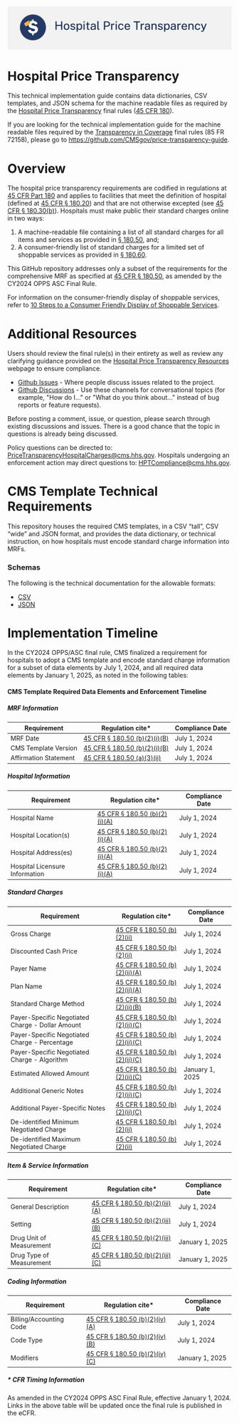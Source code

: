[![CMS Transparency in Coverage](resources/images/HPT_banner.png?raw=true "Hospital Price Transparency")](https://www.cms.gov/priorities/key-initiatives/hospital-price-transparency)

# Hospital Price Transparency 
This technical implementation guide contains data dictionaries, CSV templates, and JSON schema for the machine readable files as required by the [Hospital Price Transparency](https://www.cms.gov/priorities/key-initiatives/hospital-price-transparency) final rules ([45 CFR 180](https://www.ecfr.gov/current/title-45/subtitle-A/subchapter-E/part-180)).

If you are looking for the technical implementation guide for the machine readable files required by the [Transparency in Coverage](https://www.cms.gov/priorities/key-initiatives/healthplan-price-transparency) final rules (85 FR 72158), please go to https://github.com/CMSgov/price-transparency-guide.

Overview
========

The hospital price transparency requirements are codified in regulations at [45 CFR Part 180](https://www.ecfr.gov/current/title-45/subtitle-A/subchapter-E/part-180) and applies to facilities that meet the definition of hospital (defined at [45 CFR § 180.20](https://www.ecfr.gov/current/title-45/subtitle-A/subchapter-E/part-180/subpart-B/section-180.20)) and that are not otherwise excepted (see [45 CFR § 180.30(b)](https://www.ecfr.gov/current/title-45/part-180/section-180.30#p-180.30(b))).  Hospitals must make public their standard charges online in two ways: 

1.	A machine-readable file containing a list of all standard charges for all items and services as provided in [§ 180.50](https://www.ecfr.gov/current/title-45/subtitle-A/subchapter-E/part-180/subpart-B/section-180.50), and;
1.	A consumer-friendly list of standard charges for a limited set of shoppable services as provided in [§ 180.60](https://www.ecfr.gov/current/title-45/subtitle-A/subchapter-E/part-180/subpart-B/section-180.60).

This GitHub repository addresses only a subset of the requirements for the comprehensive MRF as specified at [45 CFR § 180.50](https://www.ecfr.gov/current/title-45/subtitle-A/subchapter-E/part-180/subpart-B/section-180.50), as amended by the CY2024 OPPS ASC Final Rule.

For information on the consumer-friendly display of shoppable services, refer to [10 Steps to a Consumer Friendly Display of Shoppable Services](https://www.cms.gov/files/document/steps-making-public-standard-charges-shoppable-services.pdf).

Additional Resources
====================

Users should review the final rule(s) in their entirety as well as review any clarifying guidance provided on the [Hospital Price Transparency Resources](https://www.cms.gov/hospital-price-transparency/resources) webpage to ensure compliance.

* [Github Issues](https://guides.github.com/features/issues/) - Where people discuss issues related to the project.
* [Github Discussions](https://github.com/CMSgov/hospital-price-transparency/discussions) - Use these channels for conversational topics (for example, "How do I&hellip;" or "What do you think about&hellip;" instead of bug reports or feature requests).

Before posting a comment, issue, or question, please search through existing discussions and issues. There is a good chance that the topic in questions is already being discussed.

Policy questions can be directed to: PriceTransparencyHospitalCharges@cms.hhs.gov. Hospitals undergoing an enforcement action may direct questions to: HPTCompliance@cms.hhs.gov.

CMS Template Technical Requirements
===================================

This repository houses the required CMS templates, in a CSV “tall”, CSV “wide” and JSON format, and provides the data dictionary, or technical instruction, on how hospitals must encode standard charge information into MRFs.

### Schemas
The following is the technical documentation for the allowable formats:
* [CSV](https://github.com/CMSgov/hospital-price-transparency/tree/master/documentation/CSV)
* [JSON](https://github.com/CMSgov/hospital-price-transparency/tree/master/documentation/JSON)

Implementation Timeline
====================
In the CY2024 OPPS/ASC final rule, CMS finalized a requirement for hospitals to adopt a CMS template and encode standard charge information for a subset of data elements by July 1, 2024, and all required data elements by January 1, 2025, as noted in the following tables:

#### CMS Template Required Data Elements and Enforcement Timeline

#####  MRF Information 
| Requirement | Regulation cite* | Compliance Date |
| ------------- | --------------- | --------------- |
| MRF Date | [45 CFR § 180.50 (b)(2)(i)(B)](#-cfr-timing-information) | July 1, 2024 |
| CMS Template Version | [45 CFR § 180.50 (b)(2)(i)(B)](#-cfr-timing-information) | July 1, 2024 |
| Affirmation Statement | [45 CFR § 180.50 (a)(3)(ii)](#-cfr-timing-information) | July 1, 2024 |
##### Hospital Information 
| Requirement | Regulation cite* | Compliance Date |
| ------------- | --------------- | --------------- |
| Hospital Name | [45 CFR § 180.50 (b)(2)(i)(A)](#-cfr-timing-information) | July 1, 2024 |
| Hospital Location(s) | [45 CFR § 180.50 (b)(2)(i)(A)](#-cfr-timing-information) | July 1, 2024 |
| Hospital Address(es) | [45 CFR § 180.50 (b)(2)(i)(A)](#-cfr-timing-information) | July 1, 2024 |
| Hospital Licensure Information | [45 CFR § 180.50 (b)(2)(i)(A)](#-cfr-timing-information) | July 1, 2024 |
##### Standard Charges
| Requirement | Regulation cite* | Compliance Date |
| ------------- | --------------- | --------------- |
| Gross Charge | [45 CFR § 180.50 (b)(2)(ii)](#-cfr-timing-information) | July 1, 2024 |
| Discounted Cash Price | [45 CFR § 180.50 (b)(2)(ii)](#-cfr-timing-information) | July 1, 2024 |
| Payer Name | [45 CFR § 180.50 (b)(2)(ii)(A)](#-cfr-timing-information) | July 1, 2024 |
| Plan Name | [45 CFR § 180.50 (b)(2)(ii)(A)](#-cfr-timing-information) | July 1, 2024 |
| Standard Charge Method | [45 CFR § 180.50 (b)(2)(ii)(B)](#-cfr-timing-information) | July 1, 2024 |
| Payer-Specific Negotiated Charge - Dollar Amount | [45 CFR § 180.50 (b)(2)(ii)(C)](#-cfr-timing-information) | July 1, 2024 |
| Payer-Specific Negotiated Charge - Percentage | [45 CFR § 180.50 (b)(2)(ii)(C)](#-cfr-timing-information) | July 1, 2024 |
| Payer-Specific Negotiated Charge - Algorithm | [45 CFR § 180.50 (b)(2)(ii)(C)](#-cfr-timing-information) | July 1, 2024 |
| Estimated Allowed Amount | [45 CFR § 180.50 (b)(2)(ii)(C)](#-cfr-timing-information) | January 1, 2025 |
| Additional Generic Notes | [45 CFR § 180.50 (b)(2)(ii)(C)](#-cfr-timing-information) | July 1, 2024 |
| Additional Payer-Specific Notes | [45 CFR § 180.50 (b)(2)(ii)(C)](#-cfr-timing-information) | July 1, 2024 |
| De-identified Minimum Negotiated Charge| [45 CFR § 180.50 (b)(2)(ii)](#-cfr-timing-information) | July 1, 2024 |
| De-identified Maximum Negotiated Charge| [45 CFR § 180.50 (b)(2)(ii)](#-cfr-timing-information) | July 1, 2024 |
##### Item & Service Information
| Requirement | Regulation cite* | Compliance Date |
| ------------- | --------------- | --------------- |
| General Description | [45 CFR § 180.50 (b)(2)(iii)(A)](#-cfr-timing-information) | July 1, 2024 |
| Setting | [45 CFR § 180.50 (b)(2)(iii)(B)](#-cfr-timing-information) | July 1, 2024 |
| Drug Unit of Measurement | [45 CFR § 180.50 (b)(2)(iii)(C)](#-cfr-timing-information) | January 1, 2025 |
| Drug Type of Measurement | [45 CFR § 180.50 (b)(2)(iii)(C)](#-cfr-timing-information) | January 1, 2025 |
##### Coding Information
| Requirement | Regulation cite* | Compliance Date |
| ------------- | --------------- | --------------- |
| Billing/Accounting Code | [45 CFR § 180.50 (b)(2)(iv)(A)](#-cfr-timing-information) | July 1, 2024 |
| Code Type | [45 CFR § 180.50 (b)(2)(iv)(B)](#-cfr-timing-information) | July 1, 2024 |
| Modifiers | [45 CFR § 180.50 (b)(2)(iv)(C)](#-cfr-timing-information) | January 1, 2025 |

##### * CFR Timing Information
As amended in the CY2024 OPPS ASC Final Rule, effective January 1, 2024. Links in the above table will be updated once the final rule is published in the eCFR.
